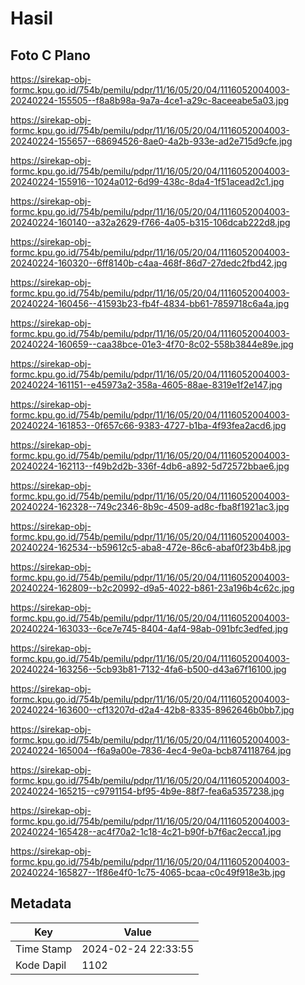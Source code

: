 # Hasil

## Foto C Plano

https://sirekap-obj-formc.kpu.go.id/754b/pemilu/pdpr/11/16/05/20/04/1116052004003-20240224-155505--f8a8b98a-9a7a-4ce1-a29c-8aceeabe5a03.jpg

https://sirekap-obj-formc.kpu.go.id/754b/pemilu/pdpr/11/16/05/20/04/1116052004003-20240224-155657--68694526-8ae0-4a2b-933e-ad2e715d9cfe.jpg

https://sirekap-obj-formc.kpu.go.id/754b/pemilu/pdpr/11/16/05/20/04/1116052004003-20240224-155916--1024a012-6d99-438c-8da4-1f51acead2c1.jpg

https://sirekap-obj-formc.kpu.go.id/754b/pemilu/pdpr/11/16/05/20/04/1116052004003-20240224-160140--a32a2629-f766-4a05-b315-106dcab222d8.jpg

https://sirekap-obj-formc.kpu.go.id/754b/pemilu/pdpr/11/16/05/20/04/1116052004003-20240224-160320--6ff8140b-c4aa-468f-86d7-27dedc2fbd42.jpg

https://sirekap-obj-formc.kpu.go.id/754b/pemilu/pdpr/11/16/05/20/04/1116052004003-20240224-160456--41593b23-fb4f-4834-bb61-7859718c6a4a.jpg

https://sirekap-obj-formc.kpu.go.id/754b/pemilu/pdpr/11/16/05/20/04/1116052004003-20240224-160659--caa38bce-01e3-4f70-8c02-558b3844e89e.jpg

https://sirekap-obj-formc.kpu.go.id/754b/pemilu/pdpr/11/16/05/20/04/1116052004003-20240224-161151--e45973a2-358a-4605-88ae-8319e1f2e147.jpg

https://sirekap-obj-formc.kpu.go.id/754b/pemilu/pdpr/11/16/05/20/04/1116052004003-20240224-161853--0f657c66-9383-4727-b1ba-4f93fea2acd6.jpg

https://sirekap-obj-formc.kpu.go.id/754b/pemilu/pdpr/11/16/05/20/04/1116052004003-20240224-162113--f49b2d2b-336f-4db6-a892-5d72572bbae6.jpg

https://sirekap-obj-formc.kpu.go.id/754b/pemilu/pdpr/11/16/05/20/04/1116052004003-20240224-162328--749c2346-8b9c-4509-ad8c-fba8f1921ac3.jpg

https://sirekap-obj-formc.kpu.go.id/754b/pemilu/pdpr/11/16/05/20/04/1116052004003-20240224-162534--b59612c5-aba8-472e-86c6-abaf0f23b4b8.jpg

https://sirekap-obj-formc.kpu.go.id/754b/pemilu/pdpr/11/16/05/20/04/1116052004003-20240224-162809--b2c20992-d9a5-4022-b861-23a196b4c62c.jpg

https://sirekap-obj-formc.kpu.go.id/754b/pemilu/pdpr/11/16/05/20/04/1116052004003-20240224-163033--6ce7e745-8404-4af4-98ab-091bfc3edfed.jpg

https://sirekap-obj-formc.kpu.go.id/754b/pemilu/pdpr/11/16/05/20/04/1116052004003-20240224-163256--5cb93b81-7132-4fa6-b500-d43a67f16100.jpg

https://sirekap-obj-formc.kpu.go.id/754b/pemilu/pdpr/11/16/05/20/04/1116052004003-20240224-163600--cf13207d-d2a4-42b8-8335-8962646b0bb7.jpg

https://sirekap-obj-formc.kpu.go.id/754b/pemilu/pdpr/11/16/05/20/04/1116052004003-20240224-165004--f6a9a00e-7836-4ec4-9e0a-bcb874118764.jpg

https://sirekap-obj-formc.kpu.go.id/754b/pemilu/pdpr/11/16/05/20/04/1116052004003-20240224-165215--c9791154-bf95-4b9e-88f7-fea6a5357238.jpg

https://sirekap-obj-formc.kpu.go.id/754b/pemilu/pdpr/11/16/05/20/04/1116052004003-20240224-165428--ac4f70a2-1c18-4c21-b90f-b7f6ac2ecca1.jpg

https://sirekap-obj-formc.kpu.go.id/754b/pemilu/pdpr/11/16/05/20/04/1116052004003-20240224-165827--1f86e4f0-1c75-4065-bcaa-c0c49f918e3b.jpg


## Metadata

| Key        | Value               |
| ---------- | ------------------- |
| Time Stamp | 2024-02-24 22:33:55 |
| Kode Dapil | 1102                |



